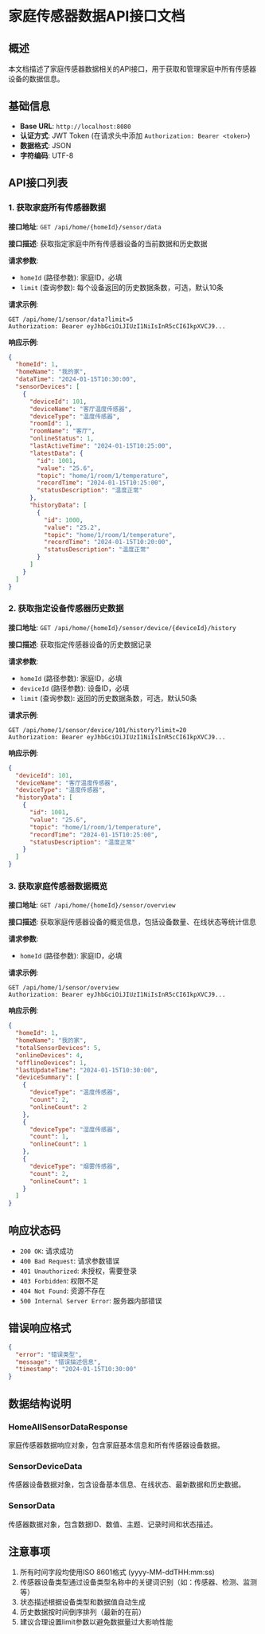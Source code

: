 # 家庭传感器数据API接口文档

## 概述
本文档描述了家庭传感器数据相关的API接口，用于获取和管理家庭中所有传感器设备的数据信息。

## 基础信息
- **Base URL**: `http://localhost:8080`
- **认证方式**: JWT Token (在请求头中添加 `Authorization: Bearer <token>`)
- **数据格式**: JSON
- **字符编码**: UTF-8

## API接口列表

### 1. 获取家庭所有传感器数据

**接口地址**: `GET /api/home/{homeId}/sensor/data`

**接口描述**: 获取指定家庭中所有传感器设备的当前数据和历史数据

**请求参数**:
- `homeId` (路径参数): 家庭ID，必填
- `limit` (查询参数): 每个设备返回的历史数据条数，可选，默认10条

**请求示例**:
```
GET /api/home/1/sensor/data?limit=5
Authorization: Bearer eyJhbGciOiJIUzI1NiIsInR5cCI6IkpXVCJ9...
```

**响应示例**:
```json
{
  "homeId": 1,
  "homeName": "我的家",
  "dataTime": "2024-01-15T10:30:00",
  "sensorDevices": [
    {
      "deviceId": 101,
      "deviceName": "客厅温度传感器",
      "deviceType": "温度传感器",
      "roomId": 1,
      "roomName": "客厅",
      "onlineStatus": 1,
      "lastActiveTime": "2024-01-15T10:25:00",
      "latestData": {
        "id": 1001,
        "value": "25.6",
        "topic": "home/1/room/1/temperature",
        "recordTime": "2024-01-15T10:25:00",
        "statusDescription": "温度正常"
      },
      "historyData": [
        {
          "id": 1000,
          "value": "25.2",
          "topic": "home/1/room/1/temperature",
          "recordTime": "2024-01-15T10:20:00",
          "statusDescription": "温度正常"
        }
      ]
    }
  ]
}
```

### 2. 获取指定设备传感器历史数据

**接口地址**: `GET /api/home/{homeId}/sensor/device/{deviceId}/history`

**接口描述**: 获取指定传感器设备的历史数据记录

**请求参数**:
- `homeId` (路径参数): 家庭ID，必填
- `deviceId` (路径参数): 设备ID，必填
- `limit` (查询参数): 返回的历史数据条数，可选，默认50条

**请求示例**:
```
GET /api/home/1/sensor/device/101/history?limit=20
Authorization: Bearer eyJhbGciOiJIUzI1NiIsInR5cCI6IkpXVCJ9...
```

**响应示例**:
```json
{
  "deviceId": 101,
  "deviceName": "客厅温度传感器",
  "deviceType": "温度传感器",
  "historyData": [
    {
      "id": 1001,
      "value": "25.6",
      "topic": "home/1/room/1/temperature",
      "recordTime": "2024-01-15T10:25:00",
      "statusDescription": "温度正常"
    }
  ]
}
```

### 3. 获取家庭传感器数据概览

**接口地址**: `GET /api/home/{homeId}/sensor/overview`

**接口描述**: 获取家庭传感器设备的概览信息，包括设备数量、在线状态等统计信息

**请求参数**:
- `homeId` (路径参数): 家庭ID，必填

**请求示例**:
```
GET /api/home/1/sensor/overview
Authorization: Bearer eyJhbGciOiJIUzI1NiIsInR5cCI6IkpXVCJ9...
```

**响应示例**:
```json
{
  "homeId": 1,
  "homeName": "我的家",
  "totalSensorDevices": 5,
  "onlineDevices": 4,
  "offlineDevices": 1,
  "lastUpdateTime": "2024-01-15T10:30:00",
  "deviceSummary": [
    {
      "deviceType": "温度传感器",
      "count": 2,
      "onlineCount": 2
    },
    {
      "deviceType": "湿度传感器",
      "count": 1,
      "onlineCount": 1
    },
    {
      "deviceType": "烟雾传感器",
      "count": 2,
      "onlineCount": 1
    }
  ]
}
```

## 响应状态码

- `200 OK`: 请求成功
- `400 Bad Request`: 请求参数错误
- `401 Unauthorized`: 未授权，需要登录
- `403 Forbidden`: 权限不足
- `404 Not Found`: 资源不存在
- `500 Internal Server Error`: 服务器内部错误

## 错误响应格式

```json
{
  "error": "错误类型",
  "message": "错误描述信息",
  "timestamp": "2024-01-15T10:30:00"
}
```

## 数据结构说明

### HomeAllSensorDataResponse
家庭传感器数据响应对象，包含家庭基本信息和所有传感器设备数据。

### SensorDeviceData
传感器设备数据对象，包含设备基本信息、在线状态、最新数据和历史数据。

### SensorData
传感器数据对象，包含数据ID、数值、主题、记录时间和状态描述。

## 注意事项

1. 所有时间字段均使用ISO 8601格式 (yyyy-MM-ddTHH:mm:ss)
2. 传感器设备类型通过设备类型名称中的关键词识别（如：传感器、检测、监测等）
3. 状态描述根据设备类型和数据值自动生成
4. 历史数据按时间倒序排列（最新的在前）
5. 建议合理设置limit参数以避免数据量过大影响性能